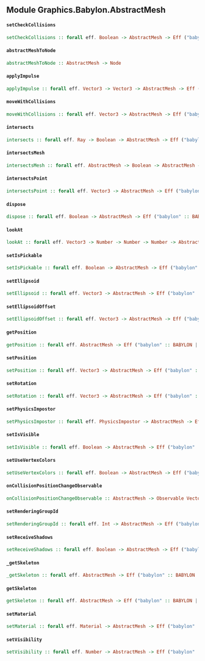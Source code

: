 ## Module Graphics.Babylon.AbstractMesh

#### `setCheckCollisions`

``` purescript
setCheckCollisions :: forall eff. Boolean -> AbstractMesh -> Eff ("babylon" :: BABYLON | eff) Unit
```

#### `abstractMeshToNode`

``` purescript
abstractMeshToNode :: AbstractMesh -> Node
```

#### `applyImpulse`

``` purescript
applyImpulse :: forall eff. Vector3 -> Vector3 -> AbstractMesh -> Eff ("babylon" :: BABYLON | eff) Unit
```

#### `moveWithCollisions`

``` purescript
moveWithCollisions :: forall eff. Vector3 -> AbstractMesh -> Eff ("babylon" :: BABYLON | eff) Unit
```

#### `intersects`

``` purescript
intersects :: forall eff. Ray -> Boolean -> AbstractMesh -> Eff ("babylon" :: BABYLON | eff) Unit
```

#### `intersectsMesh`

``` purescript
intersectsMesh :: forall eff. AbstractMesh -> Boolean -> AbstractMesh -> Eff ("babylon" :: BABYLON | eff) Unit
```

#### `intersectsPoint`

``` purescript
intersectsPoint :: forall eff. Vector3 -> AbstractMesh -> Eff ("babylon" :: BABYLON | eff) Unit
```

#### `dispose`

``` purescript
dispose :: forall eff. Boolean -> AbstractMesh -> Eff ("babylon" :: BABYLON | eff) Unit
```

#### `lookAt`

``` purescript
lookAt :: forall eff. Vector3 -> Number -> Number -> Number -> AbstractMesh -> Eff ("babylon" :: BABYLON | eff) Unit
```

#### `setIsPickable`

``` purescript
setIsPickable :: forall eff. Boolean -> AbstractMesh -> Eff ("babylon" :: BABYLON | eff) Unit
```

#### `setEllipsoid`

``` purescript
setEllipsoid :: forall eff. Vector3 -> AbstractMesh -> Eff ("babylon" :: BABYLON | eff) Unit
```

#### `setEllipsoidOffset`

``` purescript
setEllipsoidOffset :: forall eff. Vector3 -> AbstractMesh -> Eff ("babylon" :: BABYLON | eff) Unit
```

#### `getPosition`

``` purescript
getPosition :: forall eff. AbstractMesh -> Eff ("babylon" :: BABYLON | eff) Vector3
```

#### `setPosition`

``` purescript
setPosition :: forall eff. Vector3 -> AbstractMesh -> Eff ("babylon" :: BABYLON | eff) Unit
```

#### `setRotation`

``` purescript
setRotation :: forall eff. Vector3 -> AbstractMesh -> Eff ("babylon" :: BABYLON | eff) Unit
```

#### `setPhysicsImpostor`

``` purescript
setPhysicsImpostor :: forall eff. PhysicsImpostor -> AbstractMesh -> Eff ("babylon" :: BABYLON | eff) Unit
```

#### `setIsVisible`

``` purescript
setIsVisible :: forall eff. Boolean -> AbstractMesh -> Eff ("babylon" :: BABYLON | eff) Unit
```

#### `setUseVertexColors`

``` purescript
setUseVertexColors :: forall eff. Boolean -> AbstractMesh -> Eff ("babylon" :: BABYLON | eff) Unit
```

#### `onCollisionPositionChangeObservable`

``` purescript
onCollisionPositionChangeObservable :: AbstractMesh -> Observable Vector3
```

#### `setRenderingGroupId`

``` purescript
setRenderingGroupId :: forall eff. Int -> AbstractMesh -> Eff ("babylon" :: BABYLON | eff) Unit
```

#### `setReceiveShadows`

``` purescript
setReceiveShadows :: forall eff. Boolean -> AbstractMesh -> Eff ("babylon" :: BABYLON | eff) Unit
```

#### `_getSkeleton`

``` purescript
_getSkeleton :: forall eff. AbstractMesh -> Eff ("babylon" :: BABYLON | eff) (Nullable Skeleton)
```

#### `getSkeleton`

``` purescript
getSkeleton :: forall eff. AbstractMesh -> Eff ("babylon" :: BABYLON | eff) (Maybe Skeleton)
```

#### `setMaterial`

``` purescript
setMaterial :: forall eff. Material -> AbstractMesh -> Eff ("babylon" :: BABYLON | eff) Unit
```

#### `setVisibility`

``` purescript
setVisibility :: forall eff. Number -> AbstractMesh -> Eff ("babylon" :: BABYLON | eff) Unit
```


